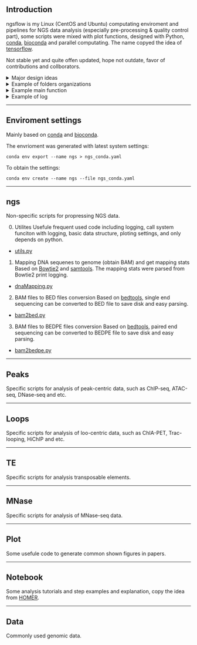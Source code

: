 ## Introduction
ngsflow is my Linux (CentOS and Ubuntu) computating enviroment and pipelines for NGS data analysis (especially pre-processing & quality control part), some scripts were mixed with plot functions, designed with Python, [conda](https://docs.conda.io/en/latest/), [bioconda](https://bioconda.github.io/) and parallel computating. The name copyed the idea of [tensorflow](https://www.tensorflow.org/).

Not stable yet and quite offen updated, hope not outdate, favor of contributions and collborators.

<details><summary>Major design ideas</summary>
<p>

- if 3rd depedent is missing, install through conda 
- one folder one file type, 1.fastq -> 2.bam -> 3.bedpe -> 4.bw, for example bam2bedpe.py can work for 2.bam->3.bedpe.
- except utils.py, majority of them are independent
- well documented logging 
- only not one-time-usage script
- modifiy the main funciton is enough to customize specific requriement
- not mixed with other language like R

</p>
</details>



<details><summary>Example of folders organizations</summary>
<p>

```
- Project1   
    1.fastq    
        - a_R1.fastq.gz  
        - a_R2.fastq.gz   
        - b_R1.fastq.gz   
        - b_R2.fastq.gz    
        - ...    
    2.mapping    
        - a/a.bam   
        - a/a.bai   
        - b/b.bam   
        - b/b.bai   
        - ...   
        - dnaMapping.py
        - MappingStat.txt   
        - 2019-06-19_dnaMapping.py.log   
    3.bed       
        - a.bed.gz   
        - b.bed.gz   
        - ...     
        - bam2bed.py
        - bedStat.py
        - bedStat.txt       
        - 2019-06-19_bedStat.py.log   
    4.bedgraph
        - a.bdg
        - b.bdg 
        - ...
        - bed2bdg.py
```

</p>
</details>

<details><summary>Example main function</summary>
<p>

change main function should be enough, [click](https://github.com/pallets/click/) is added to control flow outside the script. Related data should be designed through a config file.

``` python
@click.command()
@click.option(
    "-pattern",
    required=True,
    help="Directory and patterns for the .bg files, for example './mouse*.bdg'"
)
@click.option("-org",
              required=True,
              help="Organism for the data.",
              type=click.Choice(["hg38", "mm10"]))
@click.option("-cpu",
              default=10,
              help="Number of CPUs to finish the job, default is set to 10.")
def main(pattern, org, cpu):
    global CHROM
    for t in ["bedSort", "bedGraphToBigWig"]:
        if not isTool(t):
            logger.error("%s not exits!" % t)
            return
    if org == "hg38":
        CHROM = "/home/caoy7/code/seqFlow/data/hg38.chrom.sizes"
    elif org == "mm10":
        CHROM = "/home/caoy7/code/seqFlow/data/mm10.chrom.sizes"
    else:
        return
    fs = glob(pattern)
    cpu = min(cpu, len(fs))
    Parallel(n_jobs=cpu)(delayed(bdg2bw)(f) for f in fs)

```

</p>
</details>

<details><summary>Example of log</summary>
<p>

```
2019-06-15 14:01:36 root   INFO     Start mapping KZ1374_GB3529_S49_L003.

2019-06-15 14:01:36 root   INFO     bowtie2 --no-mixed --no-discordant -p 10 -q --local --very-sensitive -x /home/caoy7/caoy7/Projects/0.Reference/2.mm10/3.index/2.bowtie2/mm10 -1 ../7.T_fastq/KZ1374_GB3529_S49_L003_R1_001.fastq.gz -2 ../7.T_fastq/KZ1374_GB3529_S49_L003_R2_001.fastq.gz -S KZ1374_GB3529_S49_L003/KZ1374_GB3529_S49_L003.sam
2019-06-15 14:01:36 root   INFO     Start mapping KZ1377_GB3608_S128_L005.

2019-06-15 14:01:44 root   INFO     FLAG_A:KZ1374_GB3529_S49_L003
25566 reads; of these:
  25566 (100.00%) were paired; of these:
    11510 (45.02%) aligned concordantly 0 times
    10716 (41.92%) aligned concordantly exactly 1 time
    3340 (13.06%) aligned concordantly >1 times
54.98% overall alignment rate
FLAG_A


```
</p>
</details>


---
## Enviroment settings
Mainly based on [conda](https://docs.conda.io/en/latest/) and [bioconda](https://bioconda.github.io/).     

The envrioment was generated with latest system settings:
```
conda env export --name ngs > ngs_conda.yaml
```

To obtain the settings:
```
conda env create --name ngs --file ngs_conda.yaml
```

---
## ngs
Non-specific scripts for propressing NGS data.    

0. Utilites
Usefule frequent used code including logging, call system funciton with logging, basic data structure, ploting settings, and only depends on python.      
- [utils.py](https://github.com/YaqiangCao/ngsPipes/blob/master/ngs/utils.py)   

1. Mapping DNA sequenes to genome (obtain BAM) and get mapping stats     
Based on [Bowtie2](http://bowtie-bio.sourceforge.net/bowtie2/index.shtml) and [samtools](http://samtools.sourceforge.net/). The mapping stats were parsed from Bowtie2 print logging.  
- [dnaMapping.py](https://github.com/YaqiangCao/ngsPipes/blob/master/ngs/dnaMapping.py)    

2. BAM files to BED files conversion
Based on [bedtools](https://bedtools.readthedocs.io/en/latest/), single end sequencing can be converted to BED file to save disk and easy parsing. 
- [bam2bed.py](https://github.com/YaqiangCao/ngsPipes/blob/master/ngs/bam2bed.py) 

3. BAM files to BEDPE files conversion
Based on [bedtools](https://bedtools.readthedocs.io/en/latest/), paired end sequencing can be converted to BEDPE file to save disk and easy parsing. 
- [bam2bedpe.py](https://github.com/YaqiangCao/ngsPipes/blob/master/ngs/bam2bedpe.py)

---
## Peaks 
Specific scripts for analysis of peak-centric data, such as ChIP-seq, ATAC-seq, DNase-seq and etc. 

---
## Loops 
Specific scripts for analysis of loo-centric data, such as ChIA-PET, Trac-looping, HiChIP and etc. 

---
## TE
Specific scripts for analysis transposable elements. 

---
## MNase
Specific scripts for analysis of MNase-seq data.

---
## Plot
Some usefule code to generate common shown figures in papers.

---
## Notebook
Some analysis tutorials and step examples and explanation, copy the idea from [HOMER](http://homer.ucsd.edu/homer/ngs/).  

---
## Data 
Commonly used genomic data.


